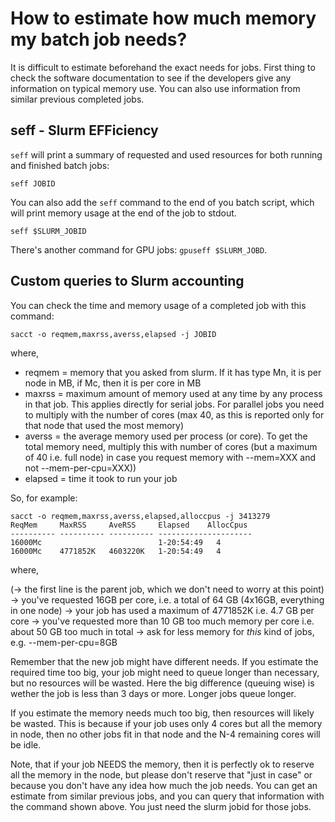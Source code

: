 # How to estimate how much memory my batch job needs?

It is difficult to estimate beforehand the exact needs for jobs. First thing to check the software documentation to see if the developers give any information on typical memory use. You can also use information from similar previous completed jobs. 

## seff - Slurm EFFiciency

`seff` will print a summary of requested and used resources for both running and finished batch jobs:

```
seff JOBID
```

You can also add the `seff` command to the end of you batch script, which will print memory usage at the end of the job to stdout.

```
seff $SLURM_JOBID
```

There's another command for GPU jobs: `gpuseff $SLURM_JOBD`.

## Custom queries to Slurm accounting

You can check the time and memory usage of a completed job with this command:

```
sacct -o reqmem,maxrss,averss,elapsed -j JOBID
```

where,

*   reqmem = memory that you asked from slurm. If it has type Mn, it is per node in MB, if Mc, then it is per core in MB
*   maxrss = maximum amount of memory used at any time by any process in that job. This applies directly for serial jobs. For parallel jobs you need to multiply with the number of cores (max 40, as this is reported only for that node that used the most memory)
*   averss = the average memory used per process (or core). To get the total memory need, multiply this with number of cores (but a maximum of 40 i.e. full node) in case you request memory with --mem=XXX and not --mem-per-cpu=XXX))
*   elapsed = time it took to run your job

So, for example:

```
sacct -o reqmem,maxrss,averss,elapsed,alloccpus -j 3413279
ReqMem     MaxRSS     AveRSS     Elapsed    AllocCpus
---------- ---------- ---------- ---------------------
16000Mc                          1-20:54:49   4
16000Mc    4771852K   4603220K   1-20:54:49   4   
```

where,

(-> the first line is the parent job, which we don't need to worry at this point)
-> you've requested 16GB per core, i.e. a total of 64 GB (4x16GB, everything in one node)
-> your job has used a maximum of 4771852K i.e. 4.7 GB per core -> you've requested more than 10 GB too much memory per core i.e. about 50 GB too much in total -> ask for less memory for _this_ kind of jobs, e.g. --mem-per-cpu=8GB

Remember that the new job might have different needs. If you estimate the required time too big, your job might need to queue longer than necessary, but no resources will be wasted. Here the big difference (queuing wise) is wether the job is less than 3 days or more. Longer jobs queue longer.

If you estimate the memory needs much too big, then resources will likely be wasted. This is because if your job uses only 4 cores but all the memory in node, then no other jobs fit in that node and the N-4 remaining cores will be idle.

Note, that if your job NEEDS the memory, then it is perfectly ok to reserve all the memory in the node, but please don't reserve that "just in case" or because you don't have any idea how much the job needs. You can get an estimate from similar previous jobs, and you can query that information with the command shown above. You just need the slurm jobid for those jobs.
